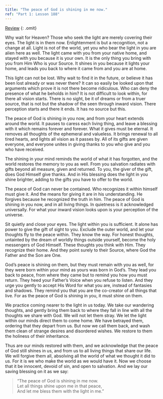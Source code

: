 ```yaml
---
title: "The peace of God is shining in me now."
ref: "Part 1: Lesson 188"
---
```


<a class="hide-review" href="/acim/workbook/l208/#l188">Review</a>
{: .omit}

Why wait for Heaven? Those who seek the light are merely covering their
eyes. The light is in them now. Enlightenment is but a recognition, not
a change at all. Light is not of the world, yet you who bear the light
in you are alien here as well. The light came with you from your native
home, and stayed with you because it is your own. It is the only thing
you bring with you from Him Who is your Source. It shines in you because
it lights your home, and leads you back to where it came from and you
are at home.

This light can not be lost. Why wait to find it in the future, or
believe it has been lost already or was never there? It can so easily be
looked upon that arguments which prove it is not there become
ridiculous. Who can deny the presence of what he beholds in him? It is
not difficult to look within, for there all vision starts. There is no
sight, be it of dreams or from a truer source, that is not but the
shadow of the seen through inward vision. There perception starts and
there it ends. It has no source but this.

The peace of God is shining in you now, and from your heart extends
around the world. It pauses to caress each living thing, and leave a
blessing with it which remains forever and forever. What it gives must
be eternal. It removes all thoughts of the ephemeral and valueless. It
brings renewal to all tired hearts, and lights all vision as it passes
by. All of its gifts are given everyone, and everyone unites in giving
thanks to you who give and you who have received.

The shining in your mind reminds the world of what it has forgotten, and
the world restores the memory to you as well. From you salvation
radiates with gifts beyond all measure, given and returned. To you, the
giver of the gift, does God Himself give thanks. And in His blessing
does the light in you shine brighter, adding to the gifts you have to
offer to the world.

The peace of God can never be contained. Who recognizes it within
himself must give it. And the means for giving it are in his
understanding. He forgives because he recognized the truth in him. The
peace of God is shining in you now, and in all living things. In
quietness is it acknowledged universally. For what your inward vision
looks upon is your perception of the universe.

Sit quietly and close your eyes. The light within you is sufficient. It
alone has power to give the gift of sight to you. Exclude the outer
world, and let your thoughts fly to the peace within. They know the way.
For honest thoughts, untainted by the dream of worldly things outside
yourself, become the holy messengers of God Himself. These thoughts you
think with Him. They recognize their home. And they point surely to
their Source, where God the Father and the Son are One.

God’s peace is shining on them, but they must remain with you as well,
for they were born within your mind as yours was born in God’s. They
lead you back to peace, from where they came but to remind you how you
must return. They heed your Father’s Voice when you refuse to listen.
And they urge you gently to accept His Word for what you are, instead of
fantasies and shadows. They remind you that you are the co-creator of
all things that live. For as the peace of God is shining in you, it must
shine on them.

We practice coming nearer to the light in us today. We take our
wandering thoughts, and gently bring them back to where they fall in
line with all the thoughts we share with God. We will not let them
stray. We let the light within our minds direct them to come home. We have
betrayed them, ordering that they depart from us. But now we call them
back, and wash them clean of strange desires and disordered wishes. We
restore to them the holiness of their inheritance.

Thus are our minds restored with them, and we acknowledge that the peace
of God still shines in us, and from us to all living things that share
our life. We will forgive them all, absolving all the world of what we
thought it did to us. For it is we who make the world as we would have
it. Now we choose that it be innocent, devoid of sin, and open to
salvation. And we lay our saving blessing on it as we say:

> “The peace of God is shining in me now.<br/>
> Let all things shine upon me in that peace,<br/>
> And let me bless them with the light in me.”

